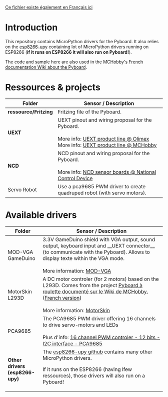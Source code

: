 [Ce fichier existe également en Français ici](readme.md)

# Introduction

This repository contains MicroPython drivers for the Pyboard. It also relies on the [esp8266-upy](https://github.com/mchobby/esp8266-upy) containing lot of MicroPython drivers running on ESP8266 (__if it runs on ESP8266 it will also run on Pyboard!__).

The code and sample here are also used in the [MCHobby's French documentation Wiki about the Pyboard](https://wiki.mchobby.be/index.php?title=MicroPython-Accueil).

# Ressources & projects

<table>
<thead>
  <th>Folder</th><th>Sensor / Description</th>
</thead>
<tbody>
  <tr><td><strong>ressource/Fritzing</strong></td>
      <td>Fritzing file of the Pyboard.<br />
      </td>
  </tr>
  <tr><td><strong>UEXT</strong></td>
      <td>UEXT pinout and wiring proposal for the Pyboard.<br /><br />
More info: <a href="https://www.olimex.com/Products/Modules/">UEXT product line @ Olimex</a><br />
More info: <a href="https://shop.mchobby.be/fr/138-uext">UEXT product line @ MCHobby</a>
      </td>
  </tr>
	<tr><td><strong>NCD</strong></td>
      <td>NCD pinout and wiring proposal for the Pyboard.<br /><br />
More info: <a href="https://ncd.io/">NCD sensor boards @ National Control Device</a>
      </td>
  </tr>
  <tr><td>Servo Robot</td>
      <td>Use a pca9685 PWM driver to create quadruped robot (with servo motors).
      </td>
  </tr>

</tbody>
</table>

# Available drivers

<table>
<thead>
  <th>Folder</th><th>Sensor / Description</th>
</thead>
<tbody>
	<tr><td>MOD-VGA<br />GameDuino</td>
			<td>3.3V GameDuino shield with VGA output, sound output, keyboard input and  __UEXT connector__ (to communicate with the Pyboard). Allows to display texte within the VGA mode.</a><br /><br />
	More information: <a href="https://shop.mchobby.be/fr/uext/1431-mod-vga-carte-type-gameduino-en-33v-3232100014312-olimex.html">MOD-VGA</a>
			</td>
	</tr>

  <tr><td>MotorSkin<br />L293D</td>
      <td>A DC motor controler (for 2 motors) based on the L293D. Comes from the project <a href="https://wiki.mchobby.be/index.php?title=Hack-ENG-MotorSkin">Pyboard à roulette documenté sur le Wiki de MCHobby.</a> (<a href="https://wiki.mchobby.be/index.php?title=Hack-MotorSkin">French version</a>)<br /><br />
More information: <a href="https://shop.mchobby.be/fr/micropython/918-pyboard-motor-skin-3232100009189.html">MotorSkin</a>
      </td>
  </tr>

  <tr><td>PCA9685</td>
      <td>The PCA9685 PWM driver offering 16 channels to drive servo-motors and LEDs<br /><br />
Plus d'info: <a href="https://shop.mchobby.be/fr/breakout/89-adafruit-controleur-pwm-servo-16-canaux-12-bits-i2c-interface-pca9685-3232100000896-adafruit.html">16 channel PWM controler - 12 bits - I2C interface - PCA9685</a>
      </td>
  </tr>

  <tr><td><strong>Other drivers<br />(esp8266-upy)</strong></td>
      <td>The <a href="https://github.com/mchobby/esp8266-upy">esp8266-upy github</a> contains many other MicroPython drivers.

If it runs on the ESP8266 (having lfew ressources), those drivers will also run on a Pyboard!
      </td>
  </tr>

</tbody>
</table>
